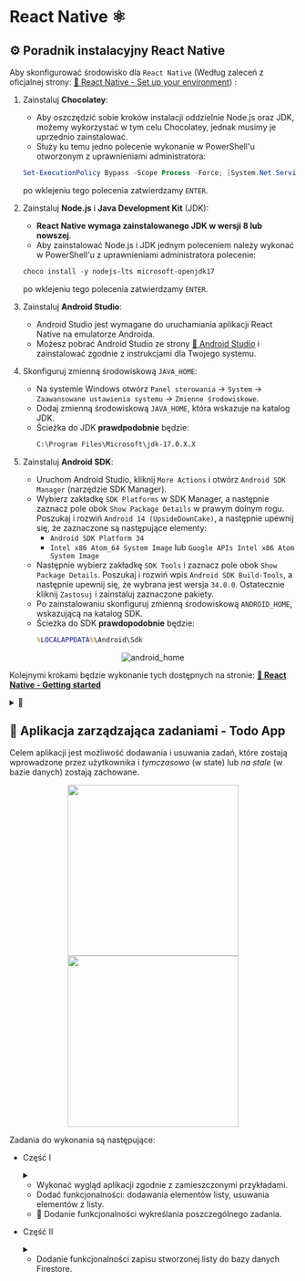 # React Native ⚛️ 

## ⚙️ Poradnik instalacyjny React Native
Aby skonfigurować środowisko dla ``React Native`` (Według zaleceń z oficjalnej strony: [ 🔗 React Native - Set up your environment](https://reactnative.dev/docs/set-up-your-environment)) :



1. Zainstaluj **Chocolatey**:
   - Aby oszczędzić sobie kroków instalacji oddzielnie Node.js oraz JDK, możemy wykorzystać w tym celu Chocolatey, jednak musimy je uprzednio zainstalować.
   - Służy ku temu jedno polecenie wykonanie w PowerShell'u otworzonym z uprawnieniami administratora:
   ```powershell
   Set-ExecutionPolicy Bypass -Scope Process -Force; [System.Net.ServicePointManager]::SecurityProtocol = [System.Net.ServicePointManager]::SecurityProtocol -bor 3072; iex ((New-Object System.Net.WebClient).DownloadString('https://community.chocolatey.org/install.ps1'))
   ```
    po wklejeniu tego polecenia zatwierdzamy ``ENTER``.

1. Zainstaluj **Node.js** i **Java Development Kit** (JDK): 
   - **React Native wymaga zainstalowanego JDK w wersji 8 lub nowszej**.
   - Aby zainstalować Node.js i JDK jednym poleceniem należy wykonać w PowerShell'u z uprawnieniami administratora polecenie:
   ```powershell
   choco install -y nodejs-lts microsoft-openjdk17
   ```
   po wklejeniu tego polecenia zatwierdzamy ``ENTER``.


3. Zainstaluj **Android Studio**:
   - Android Studio jest wymagane do uruchamiania aplikacji React Native na emulatorze Androida.
   - Możesz pobrać Android Studio ze strony [ 🔗 Android Studio](https://developer.android.com/studio) i zainstalować zgodnie z instrukcjami dla Twojego systemu.

4. Skonfiguruj zmienną środowiskową ``JAVA_HOME``:
   - Na systemie Windows otwórz ``Panel sterowania`` -> ``System`` -> ``Zaawansowane ustawienia systemu`` -> ``Zmienne środowiskowe``.
   - Dodaj zmienną środowiskową ``JAVA_HOME``, która wskazuje na katalog JDK.
   - Ścieżka do JDK **prawdpodobnie** będzie:  
     ```cmd
     C:\Program Files\Microsoft\jdk-17.0.X.X
     ```

5. Zainstaluj **Android SDK**:
   - Uruchom Android Studio, kliknij ``More Actions`` i otwórz ``Android SDK Manager`` (narzędzie SDK Manager).
   - Wybierz zakładkę ``SDK Platforms`` w SDK Manager, a następnie zaznacz pole obok ``Show Package Details`` w prawym dolnym rogu. Poszukaj i rozwiń ``Android 14 (UpsideDownCake)``, a następnie upewnij się, że zaznaczone są następujące elementy:
     - ``Android SDK Platform 34``
     - ``Intel x86 Atom_64 System Image`` lub ``Google APIs Intel x86 Atom System Image``
   - Następnie wybierz zakładkę ``SDK Tools`` i zaznacz pole obok ``Show Package Details``. Poszukaj i rozwiń wpis ``Android SDK Build-Tools``, a następnie upewnij się, że wybrana jest wersja ``34.0.0``. Ostatecznie kliknij ``Zastosuj`` i zainstaluj zaznaczone pakiety.
   - Po zainstalowaniu skonfiguruj zmienną środowiskową ``ANDROID_HOME``, wskazującą na katalog SDK.
   - Ścieżka do SDK **prawdopodobnie** będzie: 
     ```cmd
     %LOCALAPPDATA%\Android\Sdk
     ```
<div align="center">
   
   ![android_home](https://github.com/user-attachments/assets/abfeb01c-c6d7-4702-9913-01e628612b44)

</div>

Kolejnymi krokami będzie wykonanie tych dostępnych na stronie:
**[ 🔗 React Native - Getting started](https://reactnative.dev/docs/getting-started-without-a-framework)**

<details>
   <summary>
      🌚
   </summary>


## 🔥 Poradnik Firebase
Aby utworzyć konto w Firebase i utworzyć bazę danych, którą będziesz mógł podłączyć do aplikacji React Native musisz wykonać następujące kroki:

1. Przejdź na stronę internetową [ 🔗 Firebase](https://firebase.google.com/)

2. Kliknij przycisk ``Get started`` lub ``Get started for free``.

3. Zaloguj się na istniejące konto Google lub utwórz nowe, używając adresu e-mail.

4. Po zalogowaniu się, kliknij przycisk ``Add project`` (Dodaj projekt).

5. Wprowadź nazwę projektu Firebase i opcjonalnie wybierz identyfikator projektu. Kliknij przycisk ``Continue``.

6. Wybierz opcje dodatkowe, takie jak Analytics, Crashlytics, itp. (opcjonalnie). Kliknij przycisk ``Continue``.

7. Zaakceptuj warunki korzystania z Firebase i kliknij przycisk ``Create project`` (Utwórz projekt).

8. Po utworzeniu projektu Firebase, przejdź do konsoli Firebase lub jeśli jesteś w projekcie to.

9. W panelu bocznym wybierz sekcję ``Firestore Database`` (Baza danych).

10. Kliknij przycisk ``Create database`` (Utwórz bazę danych).

11. Wybierz tryb testowy (Start in test mode) lub tryb produkcyjny (Start in production mode) w zależności od swoich wymagań, zalecam użycie trybu testowego.

12. Wybierz lokalizację bazy danych (np. Poland) i kliknij przycisk ``Next``.

13. Aby wygenerować wszystkie potrzebne klucze należy przejść do głównej strony swojego projektu i wybrać technologię z którą chcemy współpracować, do współpracy z React Native wybieramy ikonkę ``</>``

    ![firebase](https://github.com/TEB-DK/Aplikacje_mobilne/assets/125214141/9c9b6965-840b-4b33-a714-44d36b0cbf2e)

14. Baza danych Firebase została utworzona. Możesz teraz skorzystać z informacji o konfiguracji, takich jak klucz API, identyfikator projektu, itp., aby skonfigurować połączenie z bazą danych w aplikacji React Native.

### :bookmark_tabs: Plik konfiguracyjny Firebase
Uprzednio należy zainstalować wymaganą paczkę firebase
```
npm install firebase
```

Plik konfiguracyjny *config.js*
```javascript
import { initializeApp } from "firebase/app";
import { getFirestore } from "firebase/firestore";

const firebaseConfig = {

   apiKey: "APIKEY",
  
   authDomain: "nazwaprojektu-1234.firebaseapp.com",
  
   databaseURL: "https://nazwaprojektu-1234-default-rtdb.firebaseio.com",
  
   projectId: "nazwaprojektu-1234",

   storageBucket: "nazwaprojektu-1234.appspot.com",
  
   messagingSenderId: "1234567890123",
  
   appId: "1:abcdef123456789:web:abcdef123456789",
  
   measurementId: "G-ABCDEFG123456"
  
};
  
const app = initializeApp(firebaseConfig);
export const db = getFirestore(app);
```

Teraz masz utworzone konto w Firebase i gotową bazę danych Firebase. Możesz użyć informacji o konfiguracji, aby skonfigurować połączenie z bazą danych Firebase w swojej aplikacji React Native.

   
</details>


## 📃 Aplikacja zarządzająca zadaniami - Todo App

Celem aplikacji jest możliwość dodawania i usuwania zadań, które zostają wprowadzone przez użytkownika i *tymczasowo* (w state) lub *na stale* (w bazie danych) zostają zachowane.

<div align="center">

<img width="300px" src="https://github.com/TEB-DK/Aplikacje_mobilne/assets/125214141/3da2c2f7-51dd-4cee-a625-3f1aacd3920c">
</img>
<img width="300px" src="https://github.com/TEB-DK/Aplikacje_mobilne/assets/125214141/70facf55-dcd2-4db9-bc23-06bc43a083ef">
</img>

</div>

Zadania do wykonania są następujące:
- Część I

   <details>
   <summary></summary>

   Krok po kroku opis kodu służący do wykonania zadania z objaśnieniem: 

   - Importowanie komponentów
   ```jsx
   import React, { useEffect, useState } from 'react';
   import { View, Text, FlatList, StyleSheet, TextInput, TouchableOpacity, Keyboard, Alert } from 'react-native';
   ```
   W tym fragmencie importujemy potrzebne komponenty z biblioteki react-native oraz React Hooks, które będziemy używać w naszej aplikacji.

   - Inicjalizacja stanu

   ```jsx
   const [task, setTask] = useState('');
   const [tasks, setTasks] = useState([]);
   ```
   Przy użyciu hooka `useState` tworzymy dwa stany: `task` przechowujący aktualnie wprowadzaną wartość pola tekstowego oraz `tasks` przechowujący listę zadań. Za pomocą funkcji `setTask` i `setTasks` będziemy aktualizować te stany.

   - Dodawanie zadania

   ```jsx
   const addTask = () => {
   if (task) {
      setTasks([...tasks, { id: Date.now(), title: task, completed: false }]);
      setTask('');
   }}
   ```
   Funkcja `addTask` sprawdza, czy pole tekstowe (`task`) nie jest puste. Jeśli nie jest puste, tworzy nową tablicę `tasks` zawierającą poprzednie zadania oraz nowe zadanie o unikalnym identyfikatorze (`id`), treści (`title`) pobranej z pola tekstowego oraz flagi (`completed`) ustawionej na `false`. Następnie aktualizuje stan `tasks` oraz czyści pole tekstowe.

   - Usuwanie zadania
   ```jsx
   const deleteTask = id => {
   const updatedTasks = tasks.filter(task => task.id !== id);
   setTasks(updatedTasks);
   }
   ```
   Funkcja `deleteTask` przyjmuje identyfikator zadania (`id`) do usunięcia. Wykorzystuje metodę `filter` do utworzenia nowej tablicy `updatedTasks`, w której zostaną zachowane tylko zadania o różnych identyfikatorach niż podane `id`. Następnie aktualizuje stan `tasks` z nową tablicą zadaniami.

   - Przełączanie stanu ukończenia zadania
   ```jsx
   const toggleTaskCompletion = id => {
   const updatedTasks = tasks.map(task => {
      if (task.id === id) {
         return { ...task, completed: !task.completed };
      }
      return task;
   })
   setTasks(updatedTasks);
   }
   ```
   Funkcja `toggleTaskCompletion` przyjmuje identyfikator zadania (`id`). Wykorzystuje metodę `map` do utworzenia nowej tablicy `updatedTasks`, w której dla zadania o pasującym identyfikatorze `id` zmienia flagę `completed` na przeciwną (czyli jeśli było `true`, to staje się `false`, a jeśli było `false`, to staje się `true`). Dla innych zadań zachowuje oryginalne wartości. Następnie aktualizuje stan `tasks` z nową tablicą zadaniami.

   - Renderowanie pojedynczego zadania
   ```jsx
   const renderItem = ({ item }) => (
   <View style={styles.taskContainer}>
      <TouchableOpacity onPress={() => toggleTaskCompletion(item.id)}>
         <Text
         style={[
            styles.taskTitle,
            { textDecorationLine: item.completed ? 'line-through' : 'none' },
         ]}
         >
         {item.title}
         </Text>
      </TouchableOpacity>
      <TouchableOpacity onPress={() => deleteTask(item.id)}>
         <Text style={styles.deleteButton}>Delete</Text>
      </TouchableOpacity>
   </View>
   );
   ```
   Funkcja `renderItem` przyjmuje obiekt `item`, który reprezentuje pojedyncze zadanie z listy. Renderuje kontener (`View`) zawierający tekst zadania (`Text`) oraz przyciski do przełączania stanu ukończenia zadania i usuwania zadania (`TouchableOpacity`). Stylizacja tekstu zadania jest dynamicznie modyfikowana na podstawie wartości flagi `completed` za pomocą `textDecorationLine` (jeśli `completed` jest `true`, to linia przekreślenia jest dodawana).

   - Renderowanie głównego widoku aplikacji
   ```jsx
   return (
   <View style={styles.container}>
      <Text style={styles.title}>TODO List</Text>
      <View style={{ display: 'flex', flexDirection: 'row' }}>
         <TextInput
         style={styles.input}
         value={task}
         onChangeText={text => setTask(text)} 
         placeholder="Add a task"
         />
         <TouchableOpacity style={styles.saveButton} onPress={saveTasksToDatabase}>
         <Text style={styles.saveButtonLabel}>Save</Text>
         </TouchableOpacity>
      </View>
      <TouchableOpacity style={styles.addButton} onPress={addTask}>
         <Text style={styles.addButtonLabel}>Add</Text>
      </TouchableOpacity>
      <FlatList
         data={tasks}
         renderItem={renderItem}
         keyExtractor={item => item.id.toString()}
      />
   </View>
   );
   ```

   W tym fragmencie renderujemy główny widok aplikacji. Zawiera on nagłówek (``TODO List``), pole tekstowe (`TextInput`) do wprowadzania nowego zadania, przycisk "Save", przycisk "Add" oraz listę zadań (`FlatList`). Stan `task` jest przypisany do wartości pola tekstowego, a przy każdej zmianie pola tekstowego aktualizuje się stan za pomocą funkcji `setTask`. Po kliknięciu przycisku "Add" wywoływana jest funkcja `addTask`, a dla każdego zadania w liście wywoływana jest funkcja `renderItem`.


   </details>
   
   - Wykonać wygląd aplikacji zgodnie z zamieszczonymi przykładami.
   - Dodać funkcjonalności: dodawania elementów listy, usuwania elementów z listy.
   - 🌟 Dodanie funkcjonalności wykreślania poszczególnego zadania.



- Część II

   <details>
   <summary> </summary>

   ```jsx
   useEffect(() =>{
      loadSavedTasks()
   },[])

   const isDoc = async () =>{
      await getDocs(collection(db, 'test')).then((q) => {
         if (q.empty) {return false}
         return true
      })
   }
   
   const loadSavedTasks = async () =>{
      return await getDocs(collection(db,'test')).then((q) => {
         const loaded = q.docs.map((doc) => doc.data())
         setTasks(loaded[0].todos)
      })          
   }

   const saveTasksToDatabase = async () => {
      try {
         if (!tasks.length) { return Alert.alert('Lista jest pusta, tego nie wyślemy :< ')}

         if (isDoc()) {
         const docRef = await updateDoc(doc(db,'test','todolist'), {
            todos: tasks
         })
         return Alert.alert('Lista zostałą zapisana w bazie danych :)')
         }

         const docRef = await setDoc(doc(db, 'test', 'todolist'), {
         todos: tasks
         }).then(() => {
         Keyboard.dismiss()
         Alert.alert('Lista została zapisana w bazie danych :)')
         })

      } catch (error) {
         Alert.alert(error)
      }
   };
   ```

   </details>

   - Dodanie funkcjonalności zapisu stworzonej listy do bazy danych Firestore.
